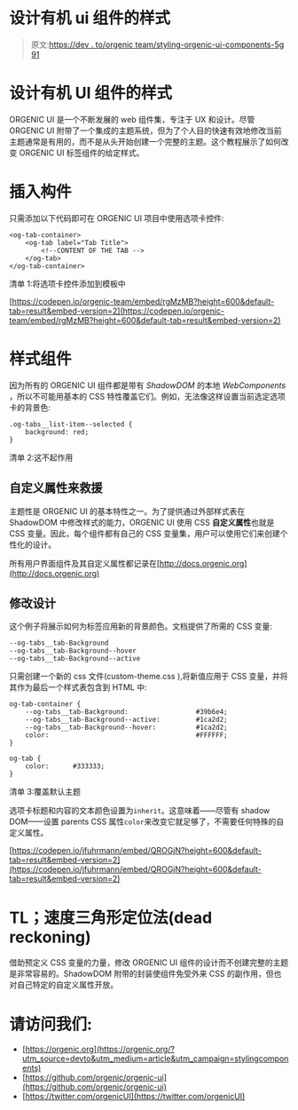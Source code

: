 # 设计有机 ui 组件的样式

> 原文:[https://dev . to/orgenic team/styling-orgenic-ui-components-5g 91](https://dev.to/orgenicteam/styling-orgenic-ui-components-5g91)

# [](#styling-orgenic-ui-components)设计有机 UI 组件的样式

ORGENIC UI 是一个不断发展的 web 组件集，专注于 UX 和设计。尽管 ORGENIC UI 附带了一个集成的主题系统，但为了个人目的快速有效地修改当前主题通常是有用的，而不是从头开始创建一个完整的主题。这个教程展示了如何改变 ORGENIC UI 标签组件的给定样式。

# [](#insert-the-component)插入构件

只需添加以下代码即可在 ORGENIC UI 项目中使用选项卡控件:

```
<og-tab-container>
    <og-tab label="Tab Title">
        <!--CONTENT OF THE TAB -->
    </og-tab>
</og-tab-container> 
```

清单 1:将选项卡控件添加到模板中

[https://codepen.io/orgenic-team/embed/rgMzMB?height=600&default-tab=result&embed-version=2](https://codepen.io/orgenic-team/embed/rgMzMB?height=600&default-tab=result&embed-version=2)

# [](#style-the-component)样式组件

因为所有的 ORGENIC UI 组件都是带有 *ShadowDOM* 的本地 *WebComponents* ，所以不可能用基本的 CSS 特性覆盖它们。例如，无法像这样设置当前选定选项卡的背景色:

```
.og-tabs__list-item--selected {
    background: red;
} 
```

清单 2:这不起作用

## [](#custom-properties-to-the-rescue)自定义属性来救援

主题性是 ORGENIC UI 的基本特性之一。为了提供通过外部样式表在 ShadowDOM 中修改样式的能力，ORGENIC UI 使用 CSS **自定义属性**也就是 CSS 变量。因此，每个组件都有自己的 CSS 变量集，用户可以使用它们来创建个性化的设计。

所有用户界面组件及其自定义属性都记录在[http://docs.orgenic.org](http://docs.orgenic.org)

## [](#modify-the-design)修改设计

这个例子将展示如何为标签应用新的背景颜色。文档提供了所需的 CSS 变量:

```
--og-tabs__tab-Background
--og-tabs__tab-Background--hover
--og-tabs__tab-Background--active 
```

只需创建一个新的 css 文件(custom-theme.css ),将新值应用于 CSS 变量，并将其作为最后一个样式表包含到 HTML 中:

```
og-tab-container {
    --og-tabs__tab-Background:                 #39b6e4;
    --og-tabs__tab-Background--active:         #1ca2d2;
    --og-tabs__tab-Background--hover:          #1ca2d2;
    color:                                     #FFFFFF;              
}

og-tab {
    color:      #333333;
} 
```

清单 3:覆盖默认主题

选项卡标题和内容的文本颜色设置为`inherit`。这意味着——尽管有 shadow DOM——设置 parents CSS 属性`color`来改变它就足够了，不需要任何特殊的自定义属性。

[https://codepen.io/jfuhrmann/embed/QROGjN?height=600&default-tab=result&embed-version=2](https://codepen.io/jfuhrmann/embed/QROGjN?height=600&default-tab=result&embed-version=2)

# TL；速度三角形定位法(dead reckoning)

借助预定义 CSS 变量的力量，修改 ORGENIC UI 组件的设计而不创建完整的主题是非常容易的。ShadowDOM 附带的封装使组件免受外来 CSS 的副作用，但也对自己特定的自定义属性开放。

# [](#please-visit-us-at)请访问我们:

*   [https://orgenic.org](https://orgenic.org/?utm_source=devto&utm_medium=article&utm_campaign=stylingcomponents)
*   [https://github.com/orgenic/orgenic-ui](https://github.com/orgenic/orgenic-ui)
*   [https://twitter.com/orgenicUI](https://twitter.com/orgenicUI)